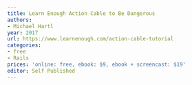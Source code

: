 ```yaml
---
title: Learn Enough Action Cable to Be Dangerous
authors:
- Michael Hartl
year: 2017
url: https://www.learnenough.com/action-cable-tutorial
categories:
- free
- Rails
prices: 'online: free, ebook: $9, ebook + screencast: $19'
editor: Self Published
---
```


